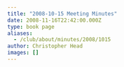 ```yaml
---
title: "2008-10-15 Meeting Minutes"
date: 2008-11-16T22:42:00.000Z
type: book page
aliases:
  - /club/about/minutes/2008/1015
author: Christopher Head
images: []
---
```


